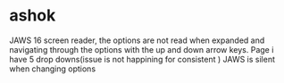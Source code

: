 # ashok
 JAWS 16 screen reader,   the options are not read when expanded and navigating through the options with the up and down arrow keys.   Page i have 5 drop downs(issue is not happining for consistent ) JAWS is silent when changing options
